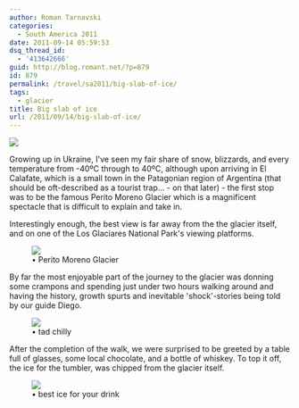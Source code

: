 ```yaml
---
author: Roman Tarnavski
categories:
  - South America 2011
date: 2011-09-14 05:59:53
dsq_thread_id:
  - '413642666'
guid: http://blog.romant.net/?p=879
id: 879
permalink: /travel/sa2011/big-slab-of-ice/
tags:
  - glacier
title: Big slab of ice
url: /2011/09/14/big-slab-of-ice/
---
```


![](/images/2011/09/MG_6744.jpg)

Growing up in Ukraine, I've seen my fair share of snow, blizzards, and every temperature from -40ºC through to 40ºC, although upon arriving in El Calafate, which is a small town in the Patagonian region of Argentina (that should be oft-described as a tourist trap… - on that later) - the first stop was to be the famous Perito Moreno Glacier which is a magnificent spectacle that is difficult to explain and take in.

Interestingly enough, the best view is far away from the the glacier itself, and on one of the Los Glaciares National Park's viewing platforms.

<figure>
  <img src="/images/2011/09/IMG_9161.jpg">
  <figcaption>• Perito Moreno Glacier</figcaption>
</figure>

By far the most enjoyable part of the journey to the glacier was donning some crampons and spending just under two hours walking around and having the history, growth spurts and inevitable 'shock'-stories being told by our guide Diego.

<figure>
  <img src="/images/2011/09/MG_6704.jpg">
  <figcaption>• tad chilly </figcaption>
</figure>

After the completion of the walk, we were surprised to be greeted by a table full of glasses, some local chocolate, and a bottle of whiskey. To top it off, the ice for the tumbler, was chipped from the glacier itself.

<figure>
  <img src="/images/2011/09/MG_6782_together.jpg">
  <figcaption>• best ice for your drink </figcaption>
</figure>